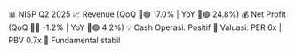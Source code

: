 📊 NISP Q2 2025
📈 Revenue (QoQ 🔼🟢 17.0% | YoY 🔼🟢 24.8%)
💰 Net Profit (QoQ 🔻🔴 -1.2% | YoY 🔼🟢 4.2%)
💡 Cash Operasi: Positif
🧮 Valuasi: PER 6x | PBV 0.7x
🧱 Fundamental stabil
